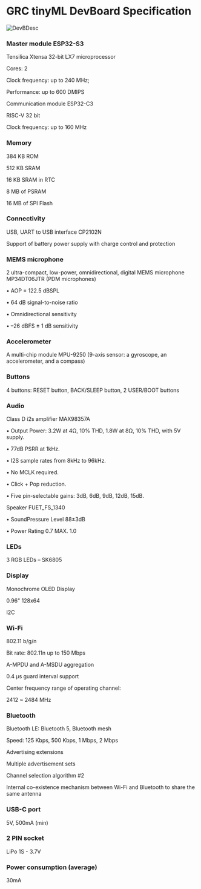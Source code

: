 # GRC tinyML DevBoard Specification

![DevBDesc](https://github.com/user-attachments/assets/454ce18d-dde3-46cd-bcaa-7b9363a4600f)


### Master module	ESP32-S3
Tensilica Xtensa 32-bit LX7 microprocessor

Cores: 2

Clock frequency: up to 240 MHz; 

Performance: up to 600 DMIPS

Communication module	ESP32-C3

RISC-V 32 bit

Clock frequency: up to 160 MHz


### Memory
384 KB ROM

512 KB SRAM

16 KB SRAM in RTC

8 MB of PSRAM

16 MB of SPI Flash


### Connectivity 
USB, UART to USB interface CP2102N

Support of battery power supply with charge control and protection


### MEMS microphone
2 ultra-compact, low-power, omnidirectional, digital MEMS microphone MP34DT06JTR (PDM microphones)

•	AOP = 122.5 dBSPL

•	64 dB signal-to-noise ratio

•	Omnidirectional sensitivity

•	 –26 dBFS ± 1 dB sensitivity


### Accelerometer
A multi-chip module MPU-9250 (9-axis sensor: a gyroscope, an accelerometer, and a compass)

### Buttons
4 buttons: RESET button, BACK/SLEEP button, 2 USER/BOOT buttons

### Audio
Class D i2s amplifier MAX98357A 

•	Output Power: 3.2W at 4Ω, 10% THD, 1.8W at 8Ω, 10% THD, with 5V supply.

•	77dB PSRR at 1kHz.

•	I2S sample rates from 8kHz to 96kHz.

•	No MCLK required.

•	Click + Pop reduction.

•	Five pin-selectable gains: 3dB, 6dB, 9dB, 12dB, 15dB.

Speaker FUET_FS_1340

•	SoundPressure Level 88±3dB

•	Power Rating 0.7 MAX. 1.0


### LEDs
3 RGB LEDs – SK6805

### Display
Monochrome OLED Display

0.96" 128x64

I2C

### Wi-Fi
802.11 b/g/n

Bit rate: 802.11n up to 150 Mbps

A-MPDU and A-MSDU aggregation

0.4 µs guard interval support

Center frequency range of operating channel:

2412 ~ 2484 MHz

### Bluetooth
Bluetooth LE: Bluetooth 5, Bluetooth mesh

Speed: 125 Kbps, 500 Kbps, 1 Mbps, 2 Mbps

Advertising extensions

Multiple advertisement sets

Channel selection algorithm #2

Internal co-existence mechanism between Wi-Fi and Bluetooth to share the same antenna


### USB-C port
5V, 500mA (min)
### 2 PIN socket
LiPo 1S - 3.7V
### Power consumption (average)
30mA



